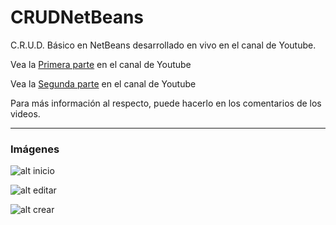 # CRUDNetBeans
C.R.U.D. Básico en NetBeans desarrollado en vivo en el canal de Youtube.

Vea la [Primera parte](https://www.youtube.com/watch?v=6piSFCnj4Fo) en el canal de Youtube

Vea la [Segunda parte](https://www.youtube.com/watch?v=vQ11IpuQUck) en el canal de Youtube

Para más información al respecto, puede hacerlo en los comentarios de los videos.

**************

### Imágenes

![alt inicio](https://raw.githubusercontent.com/andrengineer/CRUDNetBeans/main/java_r3KiTyR0MF.png, "Pantalla inicio de sesión")

![alt editar](https://raw.githubusercontent.com/andrengineer/CRUDNetBeans/main/java_KfHzGW5exI.png, "Editar productos")

![alt crear](https://raw.githubusercontent.com/andrengineer/CRUDNetBeans/main/java_1G61c3qo66.png, "Crear productos")

